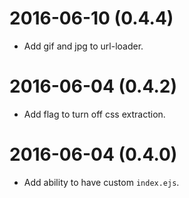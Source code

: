 # 2016-06-10 (0.4.4)

* Add gif and jpg to url-loader.

# 2016-06-04 (0.4.2)

* Add flag to turn off css extraction.

# 2016-06-04 (0.4.0)

* Add ability to have custom `index.ejs`.
